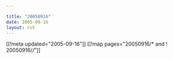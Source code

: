 ```yaml
---

title: "20050916"
date: 2005-09-16
layout: rut
---
```


[[!meta updated="2005-09-16"]]
[[!map pages="20050916/* and ! 20050916/*/*"]]
